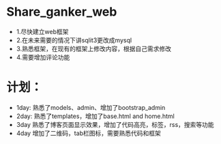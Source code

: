 # Share_ganker_web


+ 1.尽快建立web框架
+ 2.在未来需要的情况下讲sqlit3更改成mysql
+ 3.熟悉框架，在现有的框架上修改内容，根据自己需求修改
+ 4.需要增加评论功能


# 计划：

+ 1day:
熟悉了models、admin、增加了bootstrap_admin
+ 2day:
熟悉了templates，增加了base.html and home.html
+ 3day
熟悉了博客页面显示效果，增加了代码高亮，标签，rss，搜索等功能
+ 4day
增加了二维码，tab栏图标，需要熟悉代码和框架
